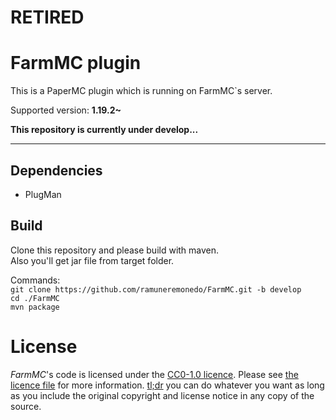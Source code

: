 # RETIRED

# FarmMC plugin
This is a PaperMC plugin which is running on FarmMC`s server.  

Supported version: **1.19.2~**

**This repository is currently under develop...**

---
## Dependencies
* PlugMan

## Build
Clone this repository and please build with maven.  
Also you'll get jar file from target folder.  

Commands:  
`git clone https://github.com/ramuneremonedo/FarmMC.git -b develop`  
`cd ./FarmMC`  
`mvn package`

# License
*FarmMC*'s code is licensed under the [CC0-1.0 licence](https://creativecommons.org/publicdomain/zero/1.0/deed.en). Please see [the licence file](LICENSE) for more information. [tl;dr](https://creativecommons.org/publicdomain/zero/1.0/deed.en) you can do whatever you want as long as you include the original copyright and license notice in any copy of the source.

